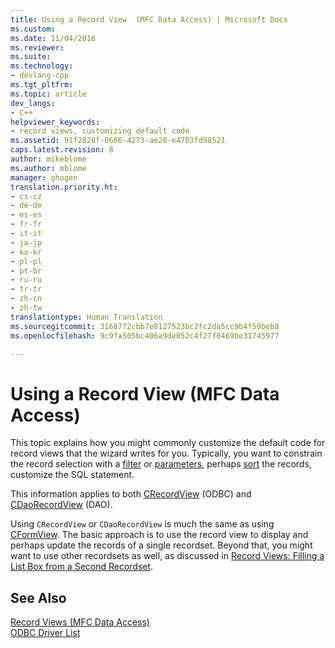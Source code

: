 ```yaml
---
title: Using a Record View  (MFC Data Access) | Microsoft Docs
ms.custom: 
ms.date: 11/04/2016
ms.reviewer: 
ms.suite: 
ms.technology:
- devlang-cpp
ms.tgt_pltfrm: 
ms.topic: article
dev_langs:
- C++
helpviewer_keywords:
- record views, customizing default code
ms.assetid: 91f2828f-0666-4273-ae28-e4703fd98521
caps.latest.revision: 8
author: mikeblome
ms.author: mblome
manager: ghogen
translation.priority.ht:
- cs-cz
- de-de
- es-es
- fr-fr
- it-it
- ja-jp
- ko-kr
- pl-pl
- pt-br
- ru-ru
- tr-tr
- zh-cn
- zh-tw
translationtype: Human Translation
ms.sourcegitcommit: 3168772cbb7e8127523bc2fc2da5cc9b4f59beb8
ms.openlocfilehash: 9c9fa505bc406a9de052c4f27f0469be31745977

---
```

# Using a Record View  (MFC Data Access)
This topic explains how you might commonly customize the default code for record views that the wizard writes for you. Typically, you want to constrain the record selection with a [filter](../data/odbc/recordset-filtering-records-odbc.md) or [parameters](../data/odbc/recordset-parameterizing-a-recordset-odbc.md), perhaps [sort](../data/odbc/recordset-sorting-records-odbc.md) the records, customize the SQL statement.  
  
 This information applies to both [CRecordView](../mfc/reference/crecordview-class.md) (ODBC) and [CDaoRecordView](../mfc/reference/cdaorecordview-class.md) (DAO).  
  
 Using `CRecordView` or `CDaoRecordView` is much the same as using [CFormView](../mfc/reference/cformview-class.md). The basic approach is to use the record view to display and perhaps update the records of a single recordset. Beyond that, you might want to use other recordsets as well, as discussed in [Record Views: Filling a List Box from a Second Recordset](../data/filling-a-list-box-from-a-second-recordset-mfc-data-access.md).  
  
## See Also  
 [Record Views  (MFC Data Access)](../data/record-views-mfc-data-access.md)   
 [ODBC Driver List](../data/odbc/odbc-driver-list.md)


<!--HONumber=Jan17_HO1-->


